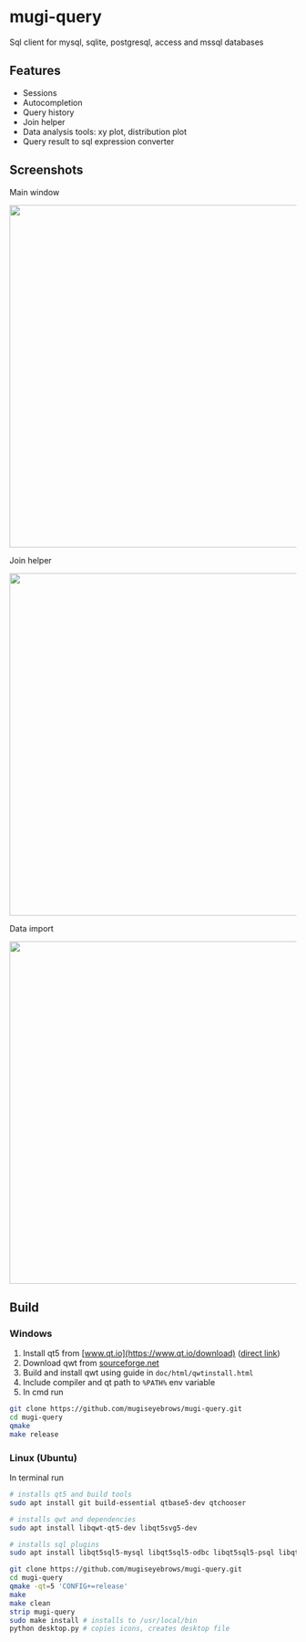 # mugi-query

Sql client for mysql, sqlite, postgresql, access and mssql databases 

## Features

- Sessions
- Autocompletion
- Query history
- Join helper
- Data analysis tools: xy plot, distribution plot
- Query result to sql expression converter

## Screenshots

Main window

<img src="https://mugiseyebrows.github.io/img/mugi-query-plot.png" width="600"/>

Join helper

<img src="https://mugiseyebrows.github.io/img/mugi-query-join-helper.png" width="600"/>

Data import

<img src="https://mugiseyebrows.github.io/img/mugi-query-import.png" width="600"/>

## Build 

### Windows

1) Install qt5 from [www.qt.io](https://www.qt.io/download) ([direct link](http://master.qt.io/archive/qt/5.11/5.11.3/qt-opensource-windows-x86-5.11.3.exe))
2) Download qwt from [sourceforge.net](https://sourceforge.net/projects/qwt/files/qwt/6.1.4/qwt-6.1.4.zip/download)
3) Build and install qwt using guide in `doc/html/qwtinstall.html`
4) Include compiler and qt path to `%PATH%` env variable
5) In cmd run

```bash
git clone https://github.com/mugiseyebrows/mugi-query.git
cd mugi-query
qmake
make release
```

### Linux (Ubuntu)

In terminal run

```bash
# installs qt5 and build tools
sudo apt install git build-essential qtbase5-dev qtchooser

# installs qwt and dependencies
sudo apt install libqwt-qt5-dev libqt5svg5-dev 

# installs sql plugins
sudo apt install libqt5sql5-mysql libqt5sql5-odbc libqt5sql5-psql libqt5sql5-sqlite libqt5sql5-tds libqt5sql5-ibase 

git clone https://github.com/mugiseyebrows/mugi-query.git
cd mugi-query
qmake -qt=5 'CONFIG+=release'
make
make clean
strip mugi-query
sudo make install # installs to /usr/local/bin
python desktop.py # copies icons, creates desktop file
```